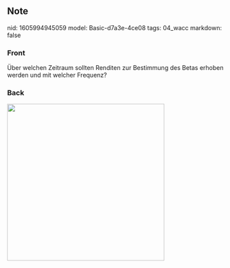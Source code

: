 ## Note
nid: 1605994945059
model: Basic-d7a3e-4ce08
tags: 04_wacc
markdown: false

### Front
<p>Über welchen Zeitraum sollten Renditen zur Bestimmung des Betas
erhoben werden und mit welcher Frequenz?

### Back
<p><img src="1UsUv7hMmnhTkHZ9S6Kj.png" style="width: 366px;">
